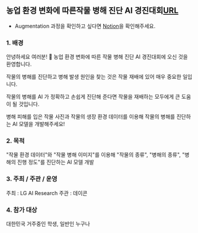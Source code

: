 ## 농업 환경 변화에 따른작물 병해 진단 AI 경진대회[URL](https://dacon.io/competitions/official/235870/overview/description)
- Augmentation 과정을 확인하고 싶다면 [Notion](https://prairie-mink-e3f.notion.site/Dacon-AI-f1e9f7f09e904d5aae79551f0cb6af01)을 확인해주세요.


### 1. 배경
안녕하세요 여러분! 🙌 농업 환경 변화에 따른 작물 병해 진단 AI 경진대회에 오신 것을 환영합니다.



작물의 병해를 진단하고 병해 발생 원인을 찾는 것은 작물 재배에 있어 매우 중요한 일입니다.



작물의 병해를 AI 가 정확하고 손쉽게 진단해 준다면 작물을 재배하는 모두에게 큰 도움이 될 것입니다.



병해 피해를 입은 작물 사진과 작물의 생장 환경 데이터를 이용해 작물의 병해를 진단하는 AI 모델을 개발해주세요!


### 2. 목적
"작물 환경 데이터"와 "작물 병해 이미지"를 이용해 "작물의 종류", "병해의 종류", "병해의 진행 정도"를 진단하는 AI 모델 개발



### 3. 주최 / 주관 / 운영
주최 : LG AI Research
주관 : 데이콘


### 4. 참가 대상
대한민국 거주중인 학생, 일반인 누구나
